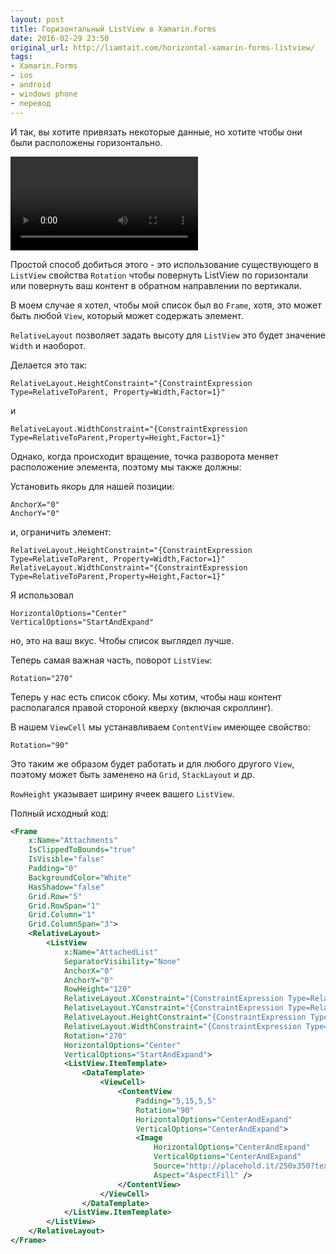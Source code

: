 ```yaml
---
layout: post
title: Горизонтальный ListView в Xamarin.Forms
date: 2016-02-29 23:50
original_url: http://liamtait.com/horizontal-xamarin-forms-listview/
tags:
- Xamarin.Forms
- ios
- android
- windows phone
- перевод
---
```


И так, вы хотите привязать некоторые данные, но хотите чтобы они были расположены горизонтально.

<video autoplay loop><source id="webmSource" src="https://zippy.gfycat.com/DefiantOffensiveDodo.webm" type="video/webm"><source id="mp4Source" src="https://zippy.gfycat.com/DefiantOffensiveDodo.mp4" type="video/mp4">
    Sorry, your browser doesn't support HTML5 video.
</video>

Простой способ добиться этого - это использование существующего в `ListView` свойства `Rotation` чтобы повернуть ListView по горизонтали или повернуть ваш контент в обратном направлении по вертикали.

В моем случае я хотел, чтобы мой список был во `Frame`, хотя, это может быть любой `View`, который может содержать элемент.

`RelativeLayout` позволяет задать высоту для `ListView` это будет значение `Width` и наоборот.

Делается это так:
```
RelativeLayout.HeightConstraint="{ConstraintExpression Type=RelativeToParent, Property=Width,Factor=1}"
```
и
```
RelativeLayout.WidthConstraint="{ConstraintExpression Type=RelativeToParent,Property=Height,Factor=1}"
```

Однако, когда происходит вращение, точка разворота меняет расположение элемента, поэтому мы также должны:

Установить якорь для нашей позиции:
```
AnchorX="0"
AnchorY="0"
```
и, ограничить элемент:

```
RelativeLayout.HeightConstraint="{ConstraintExpression Type=RelativeToParent, Property=Width,Factor=1}"
RelativeLayout.WidthConstraint="{ConstraintExpression Type=RelativeToParent,Property=Height,Factor=1}"
```

Я использовал
```
HorizontalOptions="Center"
VerticalOptions="StartAndExpand"
```
но, это на ваш вкус. Чтобы список выглядел лучше.

Теперь самая важная часть, поворот `ListView`:
```
Rotation="270"
```
Теперь у нас есть список cбоку. Мы хотим, чтобы наш контент располагался правой стороной кверху (включая скроллинг).

В нашем `ViewCell` мы устанавливаем `ContentView` имеющее свойство:
```
Rotation="90"
```
Это таким же образом будет работать и для любого другого `View`, поэтому может быть заменено на `Grid`, `StackLayout` и др.

`RowHeight` указывает ширину ячеек вашего `ListView`.

Полный исходный код:
```xml
<Frame
	x:Name="Attachments"
	IsClippedToBounds="true"
	IsVisible="false"
	Padding="0"
	BackgroundColor="White"
	HasShadow="false"
	Grid.Row="5"
	Grid.RowSpan="1"
	Grid.Column="1"
	Grid.ColumnSpan="3">
	<RelativeLayout>
		<ListView
			x:Name="AttachedList"
			SeparatorVisibility="None"
			AnchorX="0"
			AnchorY="0"
			RowHeight="120"
			RelativeLayout.XConstraint="{ConstraintExpression Type=RelativeToParent, Property=Width,Factor=0}"
			RelativeLayout.YConstraint="{ConstraintExpression Type=RelativeToParent, Property=Height,Factor=1}"
			RelativeLayout.HeightConstraint="{ConstraintExpression Type=RelativeToParent, Property=Width,Factor=1}"
			RelativeLayout.WidthConstraint="{ConstraintExpression Type=RelativeToParent,Property=Height,Factor=1}"
			Rotation="270"
			HorizontalOptions="Center"
			VerticalOptions="StartAndExpand">
			<ListView.ItemTemplate>
				<DataTemplate>
					<ViewCell>
						<ContentView
							Padding="5,15,5,5"
							Rotation="90"
							HorizontalOptions="CenterAndExpand"
							VerticalOptions="CenterAndExpand">
							<Image
								HorizontalOptions="CenterAndExpand"
								VerticalOptions="CenterAndExpand"
								Source="http://placehold.it/250x350?text=PlaceholderPic"
								Aspect="AspectFill" />
						</ContentView>
					</ViewCell>
				</DataTemplate>
			</ListView.ItemTemplate>
		</ListView>
	</RelativeLayout>
</Frame>
```